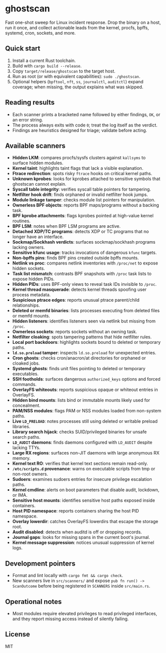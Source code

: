 # ghostscan

Fast one-shot sweep for Linux incident response. Drop the binary on a host, run it once, and collect actionable leads from the kernel, procfs, bpffs, systemd, cron, sockets, and more.

## Quick start

1. Install a current Rust toolchain.
2. Build with `cargo build --release`.
3. Copy `target/release/ghostscan` to the target host.
4. Run as root (or with equivalent capabilities): `sudo ./ghostscan`.
5. Optional helpers (`bpftool`, `nft`, `ss`, `journalctl`, `auditctl`) expand coverage; when missing, the output explains what was skipped.

## Reading results

- Each scanner prints a bracketed name followed by either findings, `OK`, or an error string.
- The process always exits with code `0`; treat the log itself as the verdict.
- Findings are heuristics designed for triage; validate before acting.

## Available scanners

- **Hidden LKM**: compares procfs/sysfs clusters against `kallsyms` to surface hidden modules.
- **Kernel taint**: highlights taint flags that lack a visible explanation.
- **Ftrace redirection**: spots risky `ftrace` hooks on critical kernel paths.
- **Unknown kprobes**: looks for kprobes attached to sensitive symbols that ghostscan cannot explain.
- **Syscall table integrity**: verifies syscall table pointers for tampering.
- **Netfilter hook drift**: finds orphaned or invalid netfilter hook jumps.
- **Module linkage tamper**: checks module list pointers for manipulation.
- **Ownerless BPF objects**: reports BPF maps/programs without a backing task.
- **BPF kprobe attachments**: flags kprobes pointed at high-value kernel routines.
- **BPF LSM**: notes when BPF LSM programs are active.
- **Detached XDP/TC programs**: detects XDP or TC programs that no longer have an interface.
- **Sockmap/Sockhash verdicts**: surfaces sockmap/sockhash programs lacking owners.
- **Sensitive kfunc usage**: tracks invocations of dangerous `kfunc` targets.
- **Non-bpffs pins**: finds BPF pins created outside bpffs mounts.
- **Netlink vs proc**: compares netlink inventories with `/proc/net` to expose hidden sockets.
- **Task list mismatch**: contrasts BPF snapshots with `/proc` task lists to expose hidden PIDs.
- **Hidden PIDs**: uses BPF-only views to reveal task IDs invisible to `/proc`.
- **Kernel thread masquerade**: detects kernel threads spoofing user process metadata.
- **Suspicious ptrace edges**: reports unusual ptrace parent/child relationships.
- **Deleted or memfd binaries**: lists processes executing from deleted files or memfd mounts.
- **Hidden listeners**: identifies listeners seen via netlink but missing from `/proc`.
- **Ownerless sockets**: reports sockets without an owning task.
- **Netfilter cloaking**: spots tampering patterns that hide netfilter rules.
- **Local port backdoors**: highlights sockets bound to deleted or temporary paths.
- **`ld.so.preload` tamper**: inspects `ld.so.preload` for unexpected entries.
- **Cron ghosts**: checks cron/anacron/at directories for orphaned or cloaked jobs.
- **Systemd ghosts**: finds unit files pointing to deleted or temporary executables.
- **SSH footholds**: surfaces dangerous `authorized_keys` options and forced commands.
- **OverlayFS whiteouts**: reports suspicious opaque or whiteout entries in OverlayFS.
- **Hidden bind mounts**: lists bind or immutable mounts likely used for concealment.
- **PAM/NSS modules**: flags PAM or NSS modules loaded from non-system paths.
- **Live `LD_PRELOAD`**: notes processes still using deleted or writable preload libraries.
- **Library search hijack**: checks SUID/privileged binaries for unsafe search paths.
- **`LD_AUDIT` daemons**: finds daemons configured with `LD_AUDIT` despite lacking TTYs.
- **Large RX regions**: surfaces non-JIT daemons with large anonymous RX memory.
- **Kernel text RO**: verifies that kernel text sections remain read-only.
- **`/etc/scripts.d` provenance**: warns on executable scripts from tmp or non-root owners.
- **Sudoers**: examines sudoers entries for insecure privilege escalation paths.
- **Kernel cmdline**: alerts on boot parameters that disable audit, lockdown, or IMA.
- **Sensitive host mounts**: identifies sensitive host paths exposed inside containers.
- **Host PID namespace**: reports containers sharing the host PID namespace.
- **Overlay lowerdir**: catches OverlayFS lowerdirs that escape the storage root.
- **Audit disabled**: detects when auditd is off or dropping records.
- **Journal gaps**: looks for missing spans in the current boot's journal.
- **Kernel message suppression**: notices unusual suppression of kernel logs.

## Development pointers

- Format and lint locally with `cargo fmt && cargo check`.
- New scanners live in `src/scanners/` and expose `pub fn run() -> ScanOutcome` before being registered in `SCANNERS` inside `src/main.rs`.

## Operational notes

- Most modules require elevated privileges to read privileged interfaces, and they report missing access instead of silently failing.

## License

MIT
